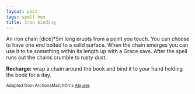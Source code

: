```yaml
---
layout: post
tags: spell hex
title: Iron binding
---
```

An iron chain [dice]*5m long erupts from a point you touch. You can choose to have one end bolted to a solid surface. When the chain emerges you can use it to tie something within its length up with a Grace save. After the spell runs out the chains crumble to rusty dust.

<b>Recharge:</b> wrap a chain around the book and bind it to your hand holding the book for a day.

<small>Adapted from ArchonsMarchOn's [Abjurer](https://archonsmarchon.blogspot.com/2021/04/glog-class-abjurer-wizard.html).</small>
